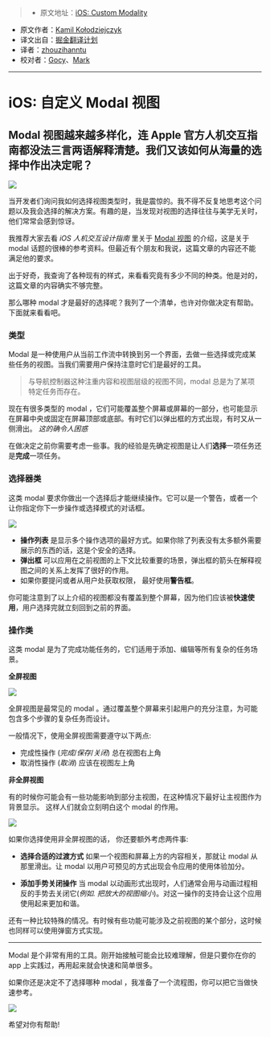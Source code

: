> * 原文地址：[iOS: Custom Modality](https://medium.com/@_kolodziejczyk/ios-custom-modality-a193c293d4d6#.b2d4uj1bt)
* 原文作者：[Kamil Kołodziejczyk](https://twitter.com/_kolodziejczyk)
* 译文出自：[掘金翻译计划](https://github.com/xitu/gold-miner)
* 译者：[zhouzihanntu](https://github.com/zhouzihanntu)
* 校对者：[Gocy](https://github.com/Gocy015)、[Mark](https://github.com/marcmoore)

---

# iOS: 自定义 Modal 视图

## Modal 视图越来越多样化，连 Apple 官方人机交互指南都没法三言两语解释清楚。我们又该如何从海量的选择中作出决定呢？

![](https://cdn-images-1.medium.com/max/2000/1*LPXhF6DNBVu8qz4P-sHZTA.png)

当开发者们询问我如何选择视图类型时，我是震惊的。我不得不反复地思考这个问题以及我会选择的解决方案。有趣的是，当发现对视图的选择往往与美学无关时，他们常常会感到惊讶。

我推荐大家去看 *iOS 人机交互设计指南* 里关于 [Modal 视图](https://developer.apple.com/ios/human-interface-guidelines/interaction/modality/) 的介绍，这是关于 modal 话题的很棒的参考资料。但最近有个朋友和我说，这篇文章的内容还不能满足他的要求。

出于好奇，我查询了各种现有的样式，来看看究竟有多少不同的种类。他是对的，这篇文章的内容确实不够完整。

那么哪种 modal 才是最好的选择呢？我列了一个清单，也许对你做决定有帮助。下面就来看看吧。

### 类型

Modal 是一种使用户从当前工作流中转换到另一个界面，去做一些选择或完成某些任务的视图。当我们需要用户保持注意时它们是最好的工具。

> 与导航控制器这种注重内容和视图层级的视图不同，modal 总是为了某项特定任务而存在。

现在有很多类型的 modal ，它们可能覆盖整个屏幕或屏幕的一部分，也可能显示在屏幕中央或固定在屏幕顶部或底部。有时它们以弹出框的方式出现，有时又从一侧滑出。 *这的确令人困惑*

在做决定之前你需要考虑一些事。我的经验是先确定视图是让人们**选择**一项任务还是**完成**一项任务。

### **选择器类**

这类 modal 要求你做出一个选择后才能继续操作。它可以是一个警告，或者一个让你指定你下一步操作或选择模式的对话框。

![](https://cdn-images-1.medium.com/max/800/1*llj4coNsU1kwsUIdBgeNAA.png)

- **操作列表** 是显示多个操作选项的最好方式。如果你除了列表没有太多额外需要展示的东西的话，这是个安全的选择。
- **弹出框** 可以应用在之前视图的上下文比较重要的场景，弹出框的箭头在解释视图之间的关系上发挥了很好的作用。
- 如果你要提问或者从用户处获取权限， 最好使用**警告框**。

你可能注意到了以上介绍的视图都没有覆盖到整个屏幕，因为他们应该被**快速使用**，用户选择完就立刻回到之前的界面。

### **操作类**

这类 modal 是为了完成功能任务的，它们适用于添加、编辑等所有复杂的任务场景。

**全屏视图**

![](https://cdn-images-1.medium.com/max/800/1*xu_NhNyGVRNfMl2a0ztL_Q.png)

全屏视图是最常见的 modal 。通过覆盖整个屏幕来引起用户的充分注意，为可能包含多个步骤的复杂任务而设计。

一般情况下，使用全屏视图需要遵守以下两点:

- 完成性操作 (*完成*/*保存*/*关闭*) 总在视图右上角
- 取消性操作 (*取消*) 应该在视图左上角

**非全屏视图**

有的时候你可能会有一些功能影响到部分主视图，在这种情况下最好让主视图作为背景显示。 这样人们就会立刻明白这个 modal 的作用。

![](https://cdn-images-1.medium.com/max/800/1*i4OTZP-ESmIxde2sELE1SA.png)

如果你选择使用非全屏视图的话， 你还要额外考虑两件事:

- **选择合适的过渡方式** 如果一个视图和屏幕上方的内容相关，那就让 modal 从那里滑出。让 modal 以用户可预见的方式出现会令应用的使用体验加分。

- **添加手势关闭操作** 当 modal 以动画形式出现时，人们通常会用与动画过程相反的手势去关闭它(*例如. 把放大的视图缩小*)。对这一操作的支持会让这个应用使用起来更加和谐。

还有一种比较特殊的情况。有时候有些功能可能涉及之前视图的某个部分，这时候也同样可以使用弹窗方式实现。

---

Modal 是个非常有用的工具。刚开始接触可能会比较难理解，但是只要你在你的 app 上实践过，再用起来就会快速和简单很多。

如果你还是决定不了选择哪种 modal ，我准备了一个流程图，你可以把它当做快速参考。

![](https://cdn-images-1.medium.com/max/1000/1*xmvX16jk_E5mxxYDPnAt9Q.png)

希望对你有帮助!

